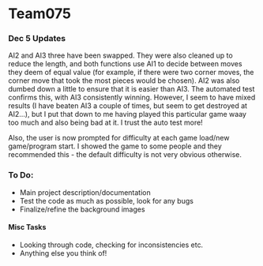 # Team075

### Dec 5 Updates
AI2 and AI3 three have been swapped. They were also cleaned up to reduce the length, and both functions use AI1 to decide between moves they deem of equal value (for example, if there were two corner moves, the corner move that took the most pieces would be chosen). AI2 was also dumbed down a little to ensure that it is easier than AI3. The automated test confirms this, with AI3 consistently winning. However, I seem to have mixed results (I have beaten AI3 a couple of times, but seem to get destroyed at AI2...), but I put that down to me having played this particular game waay too much and also being bad at it. I trust the auto test more!

Also, the user is now prompted for difficulty at each game load/new game/program start. I showed the game to some people and they recommended this - the default difficulty is not very obvious otherwise.

### To Do:
 * Main project description/documentation
 * Test the code as much as possible, look for any bugs
 * Finalize/refine the background images

#### Misc Tasks
 * Looking through code, checking for inconsistencies etc.
 * Anything else you think of!
